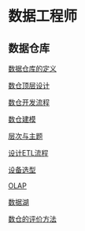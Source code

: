 # 数据工程师
## 数据仓库
[数据仓库的定义](https://github.com/NorthShip/Data-Engineer-Learning/blob/main/%E6%95%B0%E6%8D%AE%E4%BB%93%E5%BA%93/Chapter%201.md)

[数仓顶层设计](https://github.com/NorthShip/Data-Engineer-Learning/blob/main/%E6%95%B0%E6%8D%AE%E4%BB%93%E5%BA%93/Chapter%202.md)

[数仓开发流程](https://github.com/NorthShip/Data-Engineer-Learning/blob/main/%E6%95%B0%E6%8D%AE%E4%BB%93%E5%BA%93/Chapter%203.md)

[数仓建模](https://github.com/NorthShip/Data-Engineer-Learning/blob/main/%E6%95%B0%E6%8D%AE%E4%BB%93%E5%BA%93/Chapter%204.md)

[层次与主题](https://github.com/NorthShip/Data-Engineer-Learning/tree/main/%E6%95%B0%E6%8D%AE%E4%BB%93%E5%BA%93)

[设计ETL流程](https://github.com/NorthShip/Data-Engineer-Learning/blob/main/%E6%95%B0%E6%8D%AE%E4%BB%93%E5%BA%93/Chapter%206.md)

[设备选型](https://github.com/NorthShip/Data-Engineer-Learning/blob/main/%E6%95%B0%E6%8D%AE%E4%BB%93%E5%BA%93/Chapter%207.md)

[OLAP](https://github.com/NorthShip/Data-Engineer-Learning/blob/main/%E6%95%B0%E6%8D%AE%E4%BB%93%E5%BA%93/Chapter%208.md)

[数据湖]()

[数仓的评价方法]()


